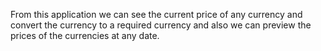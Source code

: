 From this application we can see the current price of any currency and convert the currency to a required currency and also we can preview the prices of the currencies at any date.